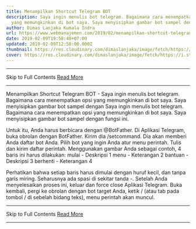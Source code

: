```yaml
---
title: Menampilkan Shortcut Telegram BOT
description: Saya ingin menulis bot telegram. Bagaimana cara menempatkan opsi
  yang memungkinkan di bot saya. Saya menyisipkan gambar bot sampel dengan
author: Dimas Lanjaka Kumala Indra
url: https://www.webmanajemen.com/2019/02/menampilkan-shortcut-telegram-bot.html
date: 2019-02-09T19:58:48+07:00
updated: 2019-02-09T12:58:00.000Z
thumbnail: https://res.cloudinary.com/dimaslanjaka/image/fetch/https://i.stack.imgur.com/PPlQ0.png
cover: https://res.cloudinary.com/dimaslanjaka/image/fetch/https://i.stack.imgur.com/PPlQ0.png
---
```


<hr/> Skip to Full Contents <a href="https://www.webmanajemen.com/2019/02/menampilkan-shortcut-telegram-bot.html" rel="follow" class="button" id="read-more">Read More</a> <hr/> Menampilkan Shortcut Telegram BOT - Saya ingin menulis bot telegram. Bagaimana cara menempatkan opsi yang memungkinkan di bot saya. Saya menyisipkan gambar bot sampel dengan Saya ingin menulis bot telegram. Bagaimana cara menempatkan opsi yang memungkinkan di bot saya. Saya menyisipkan gambar bot sampel dengan fungsi ini.

Untuk itu, Anda harus berbicara dengan @BotFather. 
Di Aplikasi Telegram, buka obrolan dengan BotFather.
 Kirim dia /setcommand. Dia akan memberi Anda daftar bot Anda.
 Pilih bot yang ingin Anda atur menu perintah.
 Tulis dan kirim daftar perintah. Menggunakan gambar Anda sebagai contoh, 4 baris ini harus dilakukan: 
mulai - Deskripsi 1
menu - Keterangan 2
bantuan - Deskripsi 3
berhenti - Keterangan 4

 Perhatikan bahwa setiap baris harus dimulai dengan huruf kecil, dan tanpa garis miring. Seharusnya ada spasi di sekitar tanda -.
 Setelah Anda menyelesaikan proses ini, keluar dan force close Aplikasi Telegram. Buka kembali, pergi ke obrolan dengan bot target Anda, ketik / (atau tab pada tombol / di sebelah bidang teks), menu perintah akan muncul. <hr/> Skip to Full Contents <a href="https://www.webmanajemen.com/2019/02/menampilkan-shortcut-telegram-bot.html" rel="follow" class="button" id="read-more">Read More</a> <hr/>
